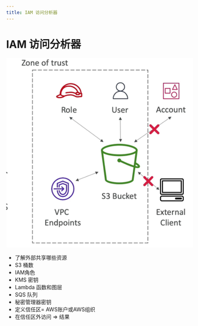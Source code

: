 ```yaml
---
title: IAM 访问分析器
---
```


# IAM 访问分析器

![IAM 访问分析器](./IAM-Access-Analyzer.png)

- 了解外部共享哪些资源
- S3 桶数
- IAM角色
- KMS 密钥
- Lambda 函数和图层
- SQS 队列
- 秘密管理器密钥
- 定义信任区= AWS账户或AWS组织
- 在信任区外访问 => 结果
